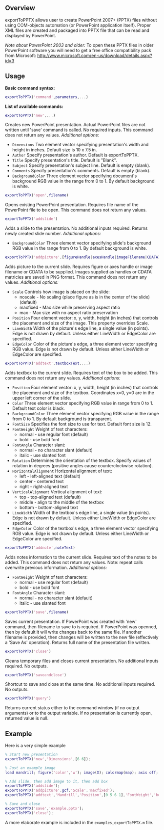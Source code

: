 ## Overview

exportToPPTX allows user to create PowerPoint 2007+ (PPTX) files without using COM-objects automation (or PowerPoint application itself). Proper XML files are created and packaged into PPTX file that can be read and displayed by PowerPoint.

*Note about PowerPoint 2003 and older:* To open these PPTX files in older PowerPoint software you will need to get a free office compatibility pack from Microsoft: http://www.microsoft.com/en-us/download/details.aspx?id=3

## Usage

**Basic command syntax:**
```matlab
exportToPPTX('command',parameters,...)
```
    
**List of available commands:**

```matlab
exportToPPTX('new',...)
```

Creates new PowerPoint presentation. Actual PowerPoint files are not written until 'save' command is called. No required inputs. This command does not return any values. *Additional options:*
* `Dimensions` Two element vector specifying presentation's width and height in inches. Default size is 10 x 7.5 in.
* `Author` Specify presentation's author. Default is exportToPPTX.
* `Title` Specify presentation's title. Default is "Blank".
* `Subject` Specify presentation's subject line. Default is empty (blank).
* `Comments` Specify presentation's comments. Default is empty (blank).
* `BackgroundColor` Three element vector specifying document's background RGB value in the range from 0 to 1. By default background is white.

```matlab
exportToPPTX('open',filename)
```

Opens existing PowerPoint presentation. Requires file name of the PowerPoint file to be open. This command does not return any values.

```matlab
exportToPPTX('addslide')
```

Adds a slide to the presentation. No additional inputs required. Returns newly created slide number. *Additional options:*
* `BackgroundColor` Three element vector specifying slide's background RGB value in the range from 0 to 1. By default background is white.

```matlab
exportToPPTX('addpicture',[figureHandle|axesHandle|imageFilename|CDATA],...)
```

Adds picture to the current slide. Requires figure or axes handle or image filename or CDATA to be supplied. Images supplied as handles or CDATA matricies are saved in PNG format. This command does not return any values. *Additional options:*
* `Scale` Controls how image is placed on the slide:
    * noscale - No scaling (place figure as is in the center of the slide) (default)
    * maxfixed - Max size while preserving aspect ratio
    * max - Max size with no aspect ratio preservation
* `Position` Four element vector: x, y, width, height (in inches) that controls the placement and size of the image. This property overrides Scale.
* `LineWidth` Width of the picture's edge line, a single value (in points). Edge is not drawn by default. Unless either LineWidth or EdgeColor are specified. 
* `EdgeColor` Color of the picture's edge, a three element vector specifying RGB value. Edge is not drawn by default. Unless either LineWidth or EdgeColor are specified. 

```matlab
exportToPPTX('addtext',textboxText,...)
```

Adds textbox to the current slide. Requires text of the box to be added. This command does not return any values. *Additional options:*
* `Position` Four element vector: x, y, width, height (in inches) that controls the placement and size of the textbox. Coordinates x=0, y=0 are in the upper left corner of the slide.
* `Color` Three element vector specifying RGB value in range from 0 to 1. Default text color is black.
* `BackgroundColor` Three element vector specifying RGB value in the range from 0 to 1. By default background is transparent.
* `FontSize` Specifies the font size to use for text. Default font size is 12.
* `FontWeight` Weight of text characters:
    * normal - use regular font (default)
    * bold - use bold font
* `FontAngle` Character slant:
    * normal - no character slant (default)
    * italic - use slanted font
* `Rotation` Determines the orientation of the textbox. Specify values of rotation in degrees (positive angles cause counterclockwise rotation).
* `HorizontalAlignment` Horizontal alignment of text:
    * left - left-aligned text (default)
    * center - centered text
    * right - right-aligned text
* `VerticalAlignment` Vertical alignment of text:
    * top - top-aligned text (default)
    * middle - align to the middle of the textbox
    * bottom - bottom-aligned text
* `LineWidth` Width of the textbox's edge line, a single value (in points). Edge is not drawn by default. Unless either LineWidth or EdgeColor are specified. 
* `EdgeColor` Color of the textbox's edge, a three element vector specifying RGB value. Edge is not drawn by default. Unless either LineWidth or EdgeColor are specified. 

```matlab
exportToPPTX('addnote',noteText)
```

Adds notes information to the current slide. Requires text of the notes to be added. This command does not return any values. Note: repeat calls overwrite previous information. *Additional options:*
* `FontWeight` Weight of text characters:
    * normal - use regular font (default)
    * bold - use bold font
* `FontAngle` Character slant:
    * normal - no character slant (default)
    * italic - use slanted font

```matlab
exportToPPTX('save',filename)
```

Saves current presentation. If PowerPoint was created with 'new' command, then filename to save to is required. If PowerPoint was openned, then by default it will write changes back to the same file. If another filename is provided, then changes will be written to the new file (effectively a 'Save As' operation). Returns full name of the presentation file written.

```matlab
exportToPPTX('close')
```

Cleans temporary files and closes current presentation. No additional inputs required. No outputs.

```matlab
exportToPPTX('saveandclose')
```

Shortcut to save and close at the same time. No additional inputs required. No outputs.

```matlab
exportToPPTX('query')
```

Returns current status either to the command window (if no output arguments) or to the output variable. If no presentation is currently open, returned value is null.

## Example

Here is a very simple example

```matlab
% Start new presentation
exportToPPTX('new','Dimensions',[6 6]);

% Just an example image
load mandrill; figure('color','w'); image(X); colormap(map); axis off; axis image;

% Add slide, then add image to it, then add box
exportToPPTX('addslide');
exportToPPTX('addpicture',gcf,'Scale','maxfixed');
exportToPPTX('addtext','Mandrill','Position',[0 5 6 1],'FontWeight','bold','HorizontalAlignment','center','VerticalAlignment','bottom');

% Save and close
exportToPPTX('save','example.pptx');
exportToPPTX('close');
```

A more elaborate example is included in the `examples_exportToPPTX.m` file.

